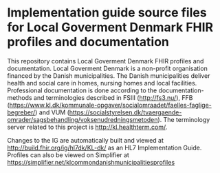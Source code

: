 # Implementation guide source files for Local Goverment Denmark FHIR profiles and documentation

This repository contains Local Goverment Denmark FHIR profiles and documentation. Local Goverment Denmark is a non-profit organisation financed by the Danish municipalities. The Danish municipalities deliver health and social care in homes, nursing homes and local facilities. Professional documentation is done according to the documentation-methods and terminologies described in FSIII (http://fs3.nu/), FFB (https://www.kl.dk/kommunale-opgaver/socialomraadet/faelles-faglige-begreber/) and VUM (https://socialstyrelsen.dk/tvaergaende-omrader/sagsbehandling/voksenudredningsmetoden). The terminology server related to this project is http://kl.healthterm.com/.

Changes to the IG are automatically built and viewed at http://build.fhir.org/ig/hl7dk/KL-dk/ as an HL7 Implementation Guide. Profiles can also be viewed on Simplifier at https://simplifier.net/klcommondanishmunicipalitiesprofiles


